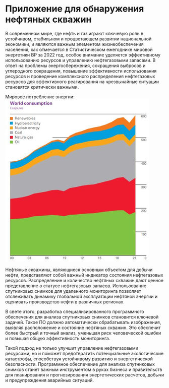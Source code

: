 # Приложение для обнаружения нефтяных скважин
В современном мире, где нефть и газ играют ключевую роль в устойчивом, стабильном и процветающем развитии национальной экономики, и являются важным элементом жизнеобеспечения населения, как отмечается в Статистическом ежегоднике мировой энергетики BP за 2022 год, особое внимание уделяется эффективному использованию ресурсов и управлению нефтегазовыми запасами. В ответ на проблемы энергосбережения, сокращения выбросов и углеродного сокращения, повышение эффективности использования ресурсов и проведение комплексного распределения нефтегазовых ресурсов для эффективного реагирования на чрезвычайные ситуации становятся критически важными.

Мировое потребление энергии:
![Мирвоое потребление энергии](images/bp2022.jpg "Мирвоое потребление энергии")

Нефтяные скважины, являющиеся основным объектом для добычи нефти, представляют собой важный индикатор состояния нефтегазовых ресурсов. Распределение и количество нефтяных скважин дают ценное представление о статусе нефтегазовых запасов. Использование спутниковых снимков для удаленного мониторинга позволяет отслеживать динамику глобальной эксплуатации нефтяной энергии и оценивать производство нефти в различных регионах.

В свете этого, разработка специализированного программного обеспечения для анализа спутниковых снимков становится ключевой задачей. Такое ПО должно автоматически обрабатывать изображения, выявляя расположение и состояние нефтяных скважин. Это обеспечит более быстрый и точный анализ, уменьшая риск человеческой ошибки и повышая общую эффективность мониторинга.

Такой подход не только улучшит управление нефтегазовыми ресурсами, но и поможет предотвратить потенциальные экологические катастрофы, способствуя устойчивому развитию и энергетической безопасности. Программное обеспечение для анализа спутниковых снимков станет важным инструментом в руках бизнеса и правительств для планирования и прогнозирования энергетических расчетов, добычи и предупреждения аварийных ситуаций.
